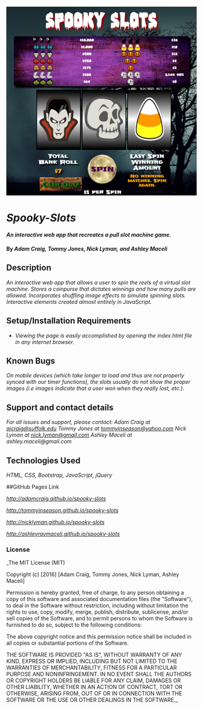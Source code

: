 ![Spooky Slots](screenshot1.png)

# _Spooky-Slots_

#### _An interactive web app that recreates a pull slot machine game._

#### By _**Adam Craig, Tommy Jones, Nick Lyman, and Ashley Maceli**_

## Description

_An interactive web app that allows a user to spin the reels of a virtual slot machine. Stores a coinpurse that dictates
winnings and how many pulls are allowed. Incorporates shuffling image effects to simulate spinning slots. Interactive
elements created almost entirely in JavaScript._

## Setup/Installation Requirements

* _Viewing the page is easily accomplished by opening the index.html file in any internet browser._

## Known Bugs

_On mobile devices (which take longer to load and thus are not properly synced with our timer functions), the slots usually do not show the proper images (i.e images indicate that a user won when they really lost, etc.)._

## Support and contact details

_For all issues and support, please contact:
Adam Craig at ajcraig@suffolk.edu
Tommy Jones at tommyinseason@yahoo.com
Nick Lyman at nick.lyman@gmail.com
Ashley Maceli at ashley.maceli@gmail.com_

## Technologies Used

_HTML, CSS, Bootstrap, JavaScript, jQuery_

##GitHub Pages Link

_http://adamcraig.github.io/spooky-slots_

_http://tommyinseason.github.io/spooky-slots_

_http://nicklyman.github.io/spooky-slots_

_http://ashleyraymaceli.github.io/spooky-slots_

### License

_The MIT License (MIT)

Copyright (c) [2016] [Adam Craig, Tommy Jones, Nick Lyman, Ashley Maceli]

Permission is hereby granted, free of charge, to any person obtaining a copy
of this software and associated documentation files (the "Software"), to deal
in the Software without restriction, including without limitation the rights
to use, copy, modify, merge, publish, distribute, sublicense, and/or sell
copies of the Software, and to permit persons to whom the Software is
furnished to do so, subject to the following conditions:

The above copyright notice and this permission notice shall be included in all
copies or substantial portions of the Software.

THE SOFTWARE IS PROVIDED "AS IS", WITHOUT WARRANTY OF ANY KIND, EXPRESS OR
IMPLIED, INCLUDING BUT NOT LIMITED TO THE WARRANTIES OF MERCHANTABILITY,
FITNESS FOR A PARTICULAR PURPOSE AND NONINFRINGEMENT. IN NO EVENT SHALL THE
AUTHORS OR COPYRIGHT HOLDERS BE LIABLE FOR ANY CLAIM, DAMAGES OR OTHER
LIABILITY, WHETHER IN AN ACTION OF CONTRACT, TORT OR OTHERWISE, ARISING FROM,
OUT OF OR IN CONNECTION WITH THE SOFTWARE OR THE USE OR OTHER DEALINGS IN THE
SOFTWARE._
